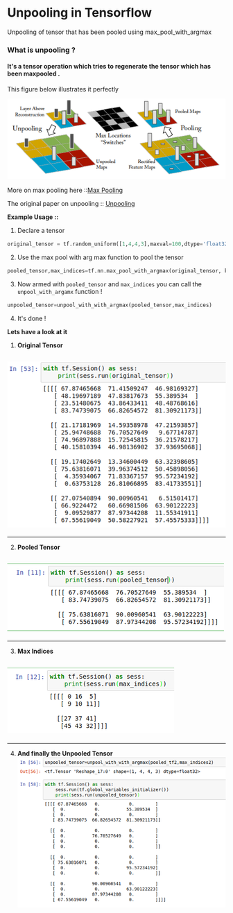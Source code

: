 # Unpooling in Tensorflow
Unpooling of tensor that has been pooled using max_pool_with_argmax

### What is unpooling ?

#### It's a tensor operation which tries to regenerate the tensor which has been maxpooled .

This figure below illustrates it perfectly 

![alt text](./images/unpooling.png "Unpooling")

More on max pooling here ::[Max Pooling](http://cs231n.github.io/convolutional-networks/#pool)

The original paper on unpooling :: [Unpooling](https://arxiv.org/pdf/1311.2901v3.pdf)


**Example Usage ::**

1. Declare a tensor 
```python
original_tensor = tf.random_uniform([1,4,4,3],maxval=100,dtype='float32',seed=2)
```
2. Use the max pool with arg max function to pool the tensor
```python
pooled_tensor,max_indices=tf.nn.max_pool_with_argmax(original_tensor, ksize=[1,2,2,1], strides=[1,2,2,1], padding='SAME')
```
3. Now armed with ```pooled_tensor``` and ```max_indices```  you can call the ```unpool_with_argamx``` function !
```python
unpooled_tensor=unpool_with_with_argmax(pooled_tensor,max_indices)
```
4. It's done !

**Lets have a look at it**

1. **Original Tensor**

![alt text](./images/original_tesnsor.png "Original Tensor")
---
---
2. **Pooled Tensor**

![alt text](./images/pooled_tensor.png "Pooled Tensor")
---
---
3. **Max Indices**

![alt text](./images/max_indices.png "Max Indices")
---
---
4. **And finally the **Unpooled Tensor****
![alt text](./images/unpooled_tensor.png "Unpooled Tensor")